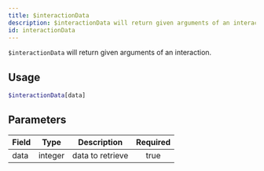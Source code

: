 ```yaml
---
title: $interactionData 
description: $interactionData will return given arguments of an interaction.
id: interactionData
---
```


`$interactionData` will return given arguments of an interaction.

## Usage

```php
$interactionData[data]
```

## Parameters 


| Field | Type    | Description      | Required |
| ----- | ------- | ---------------- |:--------:|
| data  | integer | data to retrieve |    true   |
